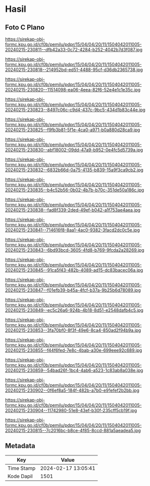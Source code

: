 # Hasil

## Foto C Plano

https://sirekap-obj-formc.kpu.go.id/cf0b/pemilu/pdpr/15/04/04/20/11/1504042011005-20240215-230811--dfb42a33-0c72-4284-b252-4042b7d3f087.jpg

https://sirekap-obj-formc.kpu.go.id/cf0b/pemilu/pdpr/15/04/04/20/11/1504042011005-20240215-230818--214952bd-ed51-4488-95cf-d36db2365738.jpg

https://sirekap-obj-formc.kpu.go.id/cf0b/pemilu/pdpr/15/04/04/20/11/1504042011005-20240215-230820--11514098-ea06-4eea-82f6-52e4e1c1e35c.jpg

https://sirekap-obj-formc.kpu.go.id/cf0b/pemilu/pdpr/15/04/04/20/11/1504042011005-20240215-230823--8497c06c-c9d4-437c-9bc5-434d1b83c44e.jpg

https://sirekap-obj-formc.kpu.go.id/cf0b/pemilu/pdpr/15/04/04/20/11/1504042011005-20240215-230825--f9fb3b81-5f1e-4ca0-a971-b0a880d28ca9.jpg

https://sirekap-obj-formc.kpu.go.id/cf0b/pemilu/pdpr/15/04/04/20/11/1504042011005-20240215-230830--abf18002-09dd-47a9-b952-0e4fc5d5739a.jpg

https://sirekap-obj-formc.kpu.go.id/cf0b/pemilu/pdpr/15/04/04/20/11/1504042011005-20240215-230832--6832b66d-0a75-4135-b839-15a9f3ca9cb2.jpg

https://sirekap-obj-formc.kpu.go.id/cf0b/pemilu/pdpr/15/04/04/20/11/1504042011005-20240215-230835--b4c52b56-0b02-4b7b-b70c-351de50a186c.jpg

https://sirekap-obj-formc.kpu.go.id/cf0b/pemilu/pdpr/15/04/04/20/11/1504042011005-20240215-230838--fad8f339-2ded-49ef-b042-a1f753ae4aea.jpg

https://sirekap-obj-formc.kpu.go.id/cf0b/pemilu/pdpr/15/04/04/20/11/1504042011005-20240215-230841--714616f8-8aa1-4ac0-9382-3facd2dc0c5e.jpg

https://sirekap-obj-formc.kpu.go.id/cf0b/pemilu/pdpr/15/04/04/20/11/1504042011005-20240215-230843--6bd93bcd-3605-4fd8-b769-9fcda2a28269.jpg

https://sirekap-obj-formc.kpu.go.id/cf0b/pemilu/pdpr/15/04/04/20/11/1504042011005-20240215-230845--91ca5f43-482b-4089-ad15-dc83bacec06a.jpg

https://sirekap-obj-formc.kpu.go.id/cf0b/pemilu/pdpr/15/04/04/20/11/1504042011005-20240215-230847--f01efb39-b45a-4fcf-b37a-9b25b6d78089.jpg

https://sirekap-obj-formc.kpu.go.id/cf0b/pemilu/pdpr/15/04/04/20/11/1504042011005-20240215-230849--ec5c26a6-924b-4b18-8d51-e2548dafb4c5.jpg

https://sirekap-obj-formc.kpu.go.id/cf0b/pemilu/pdpr/15/04/04/20/11/1504042011005-20240215-230853--3fa70bf0-8f3f-49e6-8ca4-850ad2f94b9a.jpg

https://sirekap-obj-formc.kpu.go.id/cf0b/pemilu/pdpr/15/04/04/20/11/1504042011005-20240215-230855--f44f6fed-7e8c-4bab-a30e-699eee92c689.jpg

https://sirekap-obj-formc.kpu.go.id/cf0b/pemilu/pdpr/15/04/04/20/11/1504042011005-20240215-230859--54bad26f-1bc4-4ab6-a523-1c83ab8a038e.jpg

https://sirekap-obj-formc.kpu.go.id/cf0b/pemilu/pdpr/15/04/04/20/11/1504042011005-20240215-230902--0f6ef8a5-184f-482b-a7b0-e91efef2b2bb.jpg

https://sirekap-obj-formc.kpu.go.id/cf0b/pemilu/pdpr/15/04/04/20/11/1504042011005-20240215-230904--11742980-51e8-43ef-b30f-235cff5cb19f.jpg

https://sirekap-obj-formc.kpu.go.id/cf0b/pemilu/pdpr/15/04/04/20/11/1504042011005-20240215-230815--7c2016bc-b8ce-4f85-8ccd-881a5aeadea5.jpg


## Metadata

| Key        | Value               |
| ---------- | ------------------- |
| Time Stamp | 2024-02-17 13:05:41 |
| Kode Dapil | 1501                |



